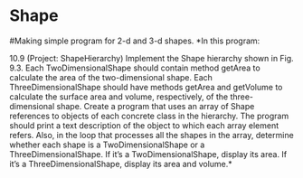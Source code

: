 # Shape
#Making simple program for 2-d and 3-d shapes. 
*In this program:

10.9 (Project: ShapeHierarchy) Implement the Shape hierarchy shown in Fig. 9.3. Each TwoDimensionalShape
should contain method getArea to calculate the area of the two-dimensional shape. Each
ThreeDimensionalShape should have methods getArea and getVolume to calculate the surface area and
volume, respectively, of the three-dimensional shape. Create a program that uses an array of Shape references
to objects of each concrete class in the hierarchy. The program should print a text description
of the object to which each array element refers. Also, in the loop that processes all the shapes in the
array, determine whether each shape is a TwoDimensionalShape or a ThreeDimensionalShape. If it’s a
TwoDimensionalShape, display its area. If it’s a ThreeDimensionalShape, display its area and volume.*
